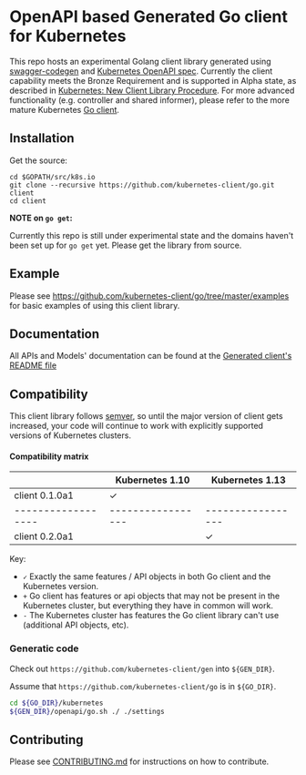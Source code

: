 # OpenAPI based Generated Go client for Kubernetes

This repo hosts an experimental Golang client library generated using [swagger-codegen](https://github.com/swagger-api/swagger-codegen) and [Kubernetes OpenAPI spec](https://github.com/kubernetes/kubernetes/tree/master/api/openapi-spec). Currently the client capability meets the Bronze Requirement and is supported in Alpha state, as described in [Kubernetes: New Client Library Procedure](https://github.com/kubernetes/community/blob/master/contributors/design-proposals/api-machinery/csi-new-client-library-procedure.md). For more advanced functionality (e.g. controller and shared informer), please refer to the more mature Kubernetes [Go client](https://github.com/kubernetes/client-go).

## Installation

Get the source:

```
cd $GOPATH/src/k8s.io
git clone --recursive https://github.com/kubernetes-client/go.git client
cd client
```

**NOTE on `go get`:**

Currently this repo is still under experimental state and the domains haven't been set up for `go get` yet. Please get the library from source.

## Example

Please see https://github.com/kubernetes-client/go/tree/master/examples for
basic examples of using this client library.

## Documentation

All APIs and Models' documentation can be found at the [Generated client's README file](kubernetes/README.md)

## Compatibility

This client library follows [semver](http://semver.org/), so until the major version of
client gets increased, your code will continue to work with explicitly
supported versions of Kubernetes clusters.

#### Compatibility matrix

|                  | Kubernetes 1.10 | Kubernetes 1.13 |
|------------------|-----------------|-----------------|
| client 0.1.0a1   | ✓               |
|------------------|-----------------|-----------------|
| client 0.2.0a1   |                 | ✓               

Key:

* `✓` Exactly the same features / API objects in both Go client and the Kubernetes
  version.
* `+` Go client has features or api objects that may not be present in the
  Kubernetes cluster, but everything they have in common will work.
* `-` The Kubernetes cluster has features the Go client library can't use
  (additional API objects, etc).

### Generatic code

Check out `https://github.com/kubernetes-client/gen` into `${GEN_DIR}`.

Assume that `https://github.com/kubernetes-client/go` is in `${GO_DIR}`.

```sh
cd ${GO_DIR}/kubernetes
${GEN_DIR}/openapi/go.sh ./ ./settings
```

## Contributing

Please see [CONTRIBUTING.md](CONTRIBUTING.md) for instructions on how to contribute.
